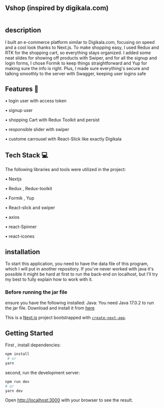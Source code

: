 
<h2>Vshop (inspired by digikala.com)</h2>
<img src="https://github.com/AbbasVaziri/Vshop/assets/122804004/68b5b0f9-4d02-49b1-bf56-4155b6a440f4" alt="">

<h2>description</h2>
<p>
I built an e-commerce platform similar to Digikala.com, focusing on speed and a cool look thanks to Next.js. To make shopping easy, I used Redux and RTK for the shopping cart, so everything stays organized. I added some neat slides for showing off products with Swiper, and for all the signup and login forms, I chose Formik to keep things straightforward and Yup for making sure the info is right. Plus, I made sure everything's secure and talking smoothly to the server with Swagger, keeping user logins safe
</p>

<h2>Features 🚀</h2>
<p>• login user with access token</p>
<p>• signup user</p>
<p>• shopping Cart with Redux Toolkit and persist</p>
<p>• responsible slider with swiper</p>
<p>• custome carrousel with React-Slick like exactly Digikala</p>

<h2>Tech Stack 💻</h2>
<p>The following libraries and tools were utilized in the project:</p>
<p>• Nextjs</p>
<p>• Redux , Redux-toolkit</p>
<p>• Formik , Yup</p>
<p>• React-slick and swiper </p>
<p>• axios</p>
<p>• react-Spinner</p>
<p>• react-icones</p>


<h2>installation</h2>
<p>To start this application, you need to have the data file of this program, which I will put in another repository.
If you've never worked with java it's possible it might be hard at first to run the back-end on localhost, but I'll try my best to fully explain how to work with it.</p>

<h3>Before running the jar file</h3>
<p>ensure you have the following installed:
 Java: You need Java 17.0.2 to run the jar file. Download and install it from <a href="https://jdk.java.net/archive/">here</a>
</p>



This is a [Next.js](https://nextjs.org/) project bootstrapped with [`create-next-app`](https://github.com/vercel/next.js/tree/canary/packages/create-next-app).

## Getting Started
First , install dependencies:
```bash
npm install
 # or
yarn
```
second, run the development server:
```bash
npm run dev
# or
yarn dev
```
Open [http://localhost:3000](http://localhost:3000) with your browser to see the result.
